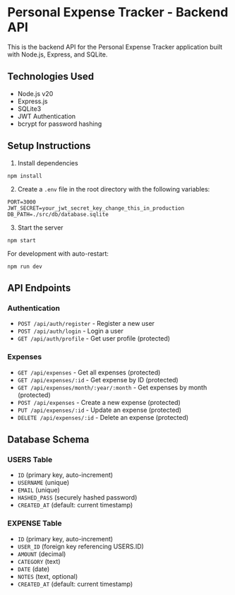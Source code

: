 # Personal Expense Tracker - Backend API

This is the backend API for the Personal Expense Tracker application built with Node.js, Express, and SQLite.

## Technologies Used
- Node.js v20
- Express.js
- SQLite3
- JWT Authentication
- bcrypt for password hashing

## Setup Instructions

1. Install dependencies
```
npm install
```

2. Create a `.env` file in the root directory with the following variables:
```
PORT=3000
JWT_SECRET=your_jwt_secret_key_change_this_in_production
DB_PATH=./src/db/database.sqlite
```

3. Start the server
```
npm start
```

For development with auto-restart:
```
npm run dev
```

## API Endpoints

### Authentication
- `POST /api/auth/register` - Register a new user
- `POST /api/auth/login` - Login a user
- `GET /api/auth/profile` - Get user profile (protected)

### Expenses
- `GET /api/expenses` - Get all expenses (protected)
- `GET /api/expenses/:id` - Get expense by ID (protected)
- `GET /api/expenses/month/:year/:month` - Get expenses by month (protected)
- `POST /api/expenses` - Create a new expense (protected)
- `PUT /api/expenses/:id` - Update an expense (protected)
- `DELETE /api/expenses/:id` - Delete an expense (protected)

## Database Schema

### USERS Table
- `ID` (primary key, auto-increment)
- `USERNAME` (unique)
- `EMAIL` (unique)
- `HASHED_PASS` (securely hashed password)
- `CREATED_AT` (default: current timestamp)

### EXPENSE Table
- `ID` (primary key, auto-increment)
- `USER_ID` (foreign key referencing USERS.ID)
- `AMOUNT` (decimal)
- `CATEGORY` (text)
- `DATE` (date)
- `NOTES` (text, optional)
- `CREATED_AT` (default: current timestamp) 